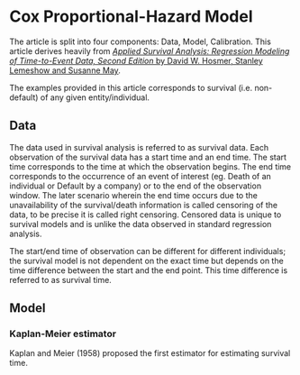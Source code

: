 # Cox Proportional-Hazard Model

The article is split into four components: Data, Model, Calibration.
This article derives heavily from [*Applied Survival Analysis:
Regression Modeling of Time-to-Event Data, Second Edition* by David W.
Hosmer, Stanley Lemeshow and Susanne
May](https://www.wiley.com/en-us/Applied+Survival+Analysis%3A+Regression+Modeling+of+Time+to+Event+Data%2C+2nd+Edition-p-9780471754992)*.*

The examples provided in this article corresponds to survival (i.e.
non-default) of any given entity/individual.

## Data

The data used in survival analysis is referred to as survival data. Each
observation of the survival data has a start time and an end time. The
start time corresponds to the time at which the observation begins. The
end time corresponds to the occurrence of an event of interest (eg.
Death of an individual or Default by a company) or to the end of the
observation window. The later scenario wherein the end time occurs due
to the unavailability of the survival/death information is called
censoring of the data, to be precise it is called right censoring.
Censored data is unique to survival models and is unlike the data
observed in standard regression analysis.

The start/end time of observation can be different for different
individuals; the survival model is not dependent on the exact time but
depends on the time difference between the start and the end point. This
time difference is referred to as survival time.

## Model

### Kaplan-Meier estimator

Kaplan and Meier (1958) proposed the first estimator for estimating
survival time.
